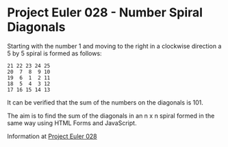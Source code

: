 # Project Euler 028 - Number Spiral Diagonals

Starting with the number 1 and moving to the right in a clockwise direction a 5 by 5 spiral is formed as follows:

    21 22 23 24 25
    20  7  8  9 10
    19  6  1  2 11
    18  5  4  3 12
    17 16 15 14 13

It can be verified that the sum of the numbers on the diagonals is 101.

The aim is to find the sum of the diagonals in an n x n spiral formed in the same way using HTML Forms and JavaScript.

Information at [Project Euler 028](https://projecteuler.net/problem=28)